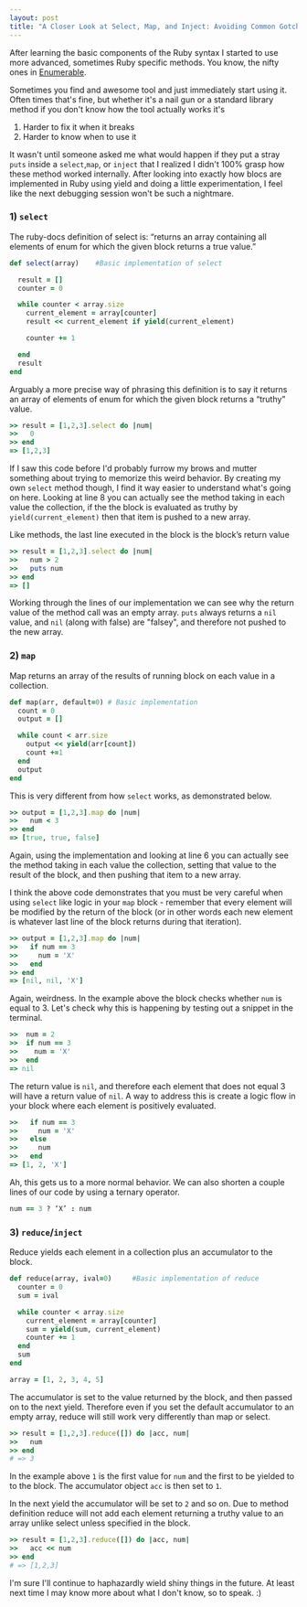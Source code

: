 ```yaml
---
layout: post
title: "A Closer Look at Select, Map, and Inject: Avoiding Common Gotchas"
---
```


After learning the basic components of the Ruby syntax I started to use more advanced, sometimes Ruby specific methods. You know, the nifty ones in [Enumerable](http://ruby-doc.org/core-2.3.0/Enumerable.html).

Sometimes you find and awesome tool and just immediately start using it. Often times that's fine, but whether it's a nail gun or a standard library method if you don't know how the tool actually works it's

1. Harder to fix it when it breaks
2. Harder to know when to use it

It wasn't until someone asked me what would happen if they put a stray `puts` inside a `select`,`map`, or `inject` that I realized I didn't 100% grasp how these method worked internally. After looking into exactly how blocs are implemented in Ruby using yield and doing a little experimentation, I feel like the next debugging session won't be such a nightmare.

### 1) **`select`**

The ruby-docs definition of select is: “returns an array containing all elements of enum for which the given block returns a true value.” 

```ruby
def select(array)    #Basic implementation of select

  result = []
  counter = 0

  while counter < array.size
    current_element = array[counter]
    result << current_element if yield(current_element)

    counter += 1

  end
  result
end
```

Arguably a more precise way of phrasing this definition is to say it returns an array of elements of enum for which the given block returns a “truthy” value.

```ruby
>> result = [1,2,3].select do |num|
>>   0
>> end
=> [1,2,3]
```

If I saw this code before I'd probably furrow my brows and mutter something about trying to memorize this weird behavior. By creating my own `select` method though, I find it way easier to understand what's going on here. Looking at line 8 you can actually see the method taking in each value the collection, if the the block is evaluated as truthy by `yield(current_element)` then that item is pushed to a new array.

Like methods, the last line executed in the block is the block’s return value

```ruby
>> result = [1,2,3].select do |num|
>>   num > 2
>>   puts num  
>> end
=> []
```

Working through the lines of our implementation we can see why the return value of the method call was an empty array. `puts` always returns a `nil` value, and `nil` (along with false) are "falsey", and therefore not pushed to the new array.

### 2) **`map`**
 
Map returns an array of the results of running block on each value in a collection. 

```ruby
def map(arr, default=0) # Basic implementation
  count = 0
  output = []

  while count < arr.size
    output << yield(arr[count])
    count +=1
  end
  output
end
```

This is very different from how `select` works, as demonstrated below.

```ruby
>> output = [1,2,3].map do |num| 
>>   num < 3
>> end
=> [true, true, false]
```

Again, using the implementation and looking at line 6 you can actually see the method taking in each value the collection, setting that value to the result of the block, and then pushing that item to a new array.

I think the above code demonstrates that you must be very careful when using `select` like logic in your `map` block -  remember that every element will be modified by the return of the block (or in other words each new element is whatever last line of the block returns during that iteration).

```ruby
>> output = [1,2,3].map do |num|
>>   if num == 3
>>     num = 'X'
>>   end
>> end
=> [nil, nil, 'X']
```

Again, weirdness. In the example above the block checks whether `num` is equal to 3. Let's check why this is happening by testing out a snippet in the terminal.

```ruby
>>  num = 2
>>  if num == 3
>>    num = 'X'
>>  end
=> nil
```

The return value is `nil`, and therefore each element that does not equal 3 will have a return value of `nil`. A way to address this is create a logic flow in your block where each element is positively evaluated.

```ruby
>>   if num == 3
>>     num = 'X'
>>   else
>>     num
>>   end
=> [1, 2, 'X']
```

Ah, this gets us to a more normal behavior. We can also shorten a couple lines of our code by using a ternary operator.

```ruby
num == 3 ? ‘X’ : num
```

### 3) **`reduce`/`inject`**

Reduce yields each element in a collection plus an accumulator to the block. 

```ruby
def reduce(array, ival=0)     #Basic implementation of reduce
  counter = 0
  sum = ival

  while counter < array.size
    current_element = array[counter]
    sum = yield(sum, current_element)
    counter += 1 
  end
  sum
end

array = [1, 2, 3, 4, 5]
```

The accumulator is set to the value returned by the block, and then passed on to the next yield. Therefore even if you set the default accumulator to an empty array, reduce will still work very differently than map or select.

```ruby
>> result = [1,2,3].reduce([]) do |acc, num| 
>>   num 
>> end
# => 3
```
In the example above `1` is the first value for `num` and the first to be yielded to to the block. The accumulator object `acc` is then set to `1`.




In the next yield the accumulator will be set to `2` and so on. Due to method definition reduce will not add each element returning a truthy value to an array unlike select unless specified in the block.

```ruby
>> result = [1,2,3].reduce([]) do |acc, num| 
>>   acc << num 
>> end
# => [1,2,3]
```

I'm sure I'll continue to haphazardly wield shiny things in the future. At least next time I may know more about what I don't know, so to speak. :)